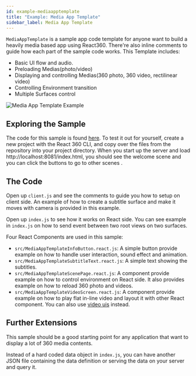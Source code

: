 ```yaml
---
id: example-mediaapptemplate
title: "Example: Media App Template"
sidebar_label: Media App Template
---
```


`MediaAppTemplate` is a sample app code template for anyone want to build a heavily media
based app using React360.
There're also inline comments to guide how each part of the sample code works.
This Template includes:
- Basic UI flow and audio.
- Preloading Medias(photo/video)
- Displaying and controlling Medias(360 photo, 360 video, rectilinear video)
- Controlling Environment transition
- Multiple Surfaces control

![Media App Template Example](/react-360/img/example-mediaapptemplate.jpg)

## Exploring the Sample

The code for this sample is found [here](https://github.com/facebook/react-360/tree/master/Samples/MediaAppTemplate). To test it out for yourself, create a new project with the React 360 CLI, and copy over the files from the repository into your project directory. When you start up the server and load http://localhost:8081/index.html, you should see the welcome scene and you can click the buttons to go to other scenes .

## The Code

Open up `client.js` and see the comments to guide you how to setup on client side. An example of how to create a subtitle surface and make it moves with camera is provided in this example.

Open up `index.js` to see how it works on React side. You can see example in `index.js` on how to send event between two root views on two surfaces.

Four React Components are used in this sample:
 - `src/MediaAppTemplateInfoButton.react.js`: A simple button provide example on how to handle user interaction, sound effect and animation.
 - `src/MediaAppTemplateSubtitleText.react.js`: A simple text showing the subtitles.
 - `src/MediaAppTemplateScenePage.react.js`: A component provide example on how to control environment on React side. It also provides example on how to reload 360 photo and videos.
 - `src/MediaAppTemplateVideoScreen.react.js`: A component provide example on how to play flat in-line video and layout it with other React component. You can also use [video uis](http://localhost:3000/react-360/docs/photos-and-videos.html#video-uis) instead.

## Further Extensions

This sample should be a good starting point for any application that want to display a lot of 360 media contents.

Instead of a hard coded data object in `index.js`, you can have another JSON file containing the data definition or serving the data on your server and query it.
